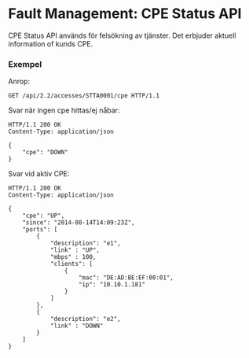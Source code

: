 # Fault Management: CPE Status API

CPE Status API används för felsökning av tjänster. Det erbjuder aktuell information of kunds CPE.

### Exempel

Anrop:

```http
GET /api/2.2/accesses/STTA0001/cpe HTTP/1.1
```

Svar när ingen cpe hittas/ej nåbar:
```http
HTTP/1.1 200 OK
Content-Type: application/json

{
	"cpe": "DOWN"
}
```

Svar vid aktiv CPE:
```http
HTTP/1.1 200 OK
Content-Type: application/json

{
	"cpe": "UP",
	"since": "2014-08-14T14:09:23Z",
	"ports": [
		{
			"description": "e1",
			"link" : "UP",
			"mbps" : 100,
			"clients": [
				{
					"mac": "DE:AD:BE:EF:00:01",
					"ip": "10.10.1.181"
				}
			]
		},
		{
			"description": "e2",
			"link" : "DOWN"
		}
	]
}
```
